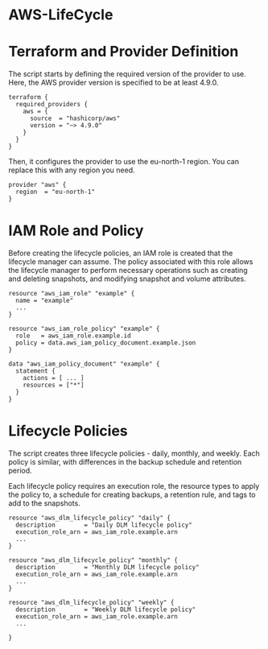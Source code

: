 # AWS-LifeCycle




# Terraform and Provider Definition

The script starts by defining the required version of the provider to use. Here, the AWS provider version is specified to be at least 4.9.0.

```
terraform {
  required_providers {
    aws = {
      source  = "hashicorp/aws"
      version = "~> 4.9.0"
    }
  }
}
```

Then, it configures the provider to use the eu-north-1 region. You can replace this with any region you need.

```
provider "aws" {
  region  = "eu-north-1"
}
```

# IAM Role and Policy

Before creating the lifecycle policies, an IAM role is created that the lifecycle manager can assume. The policy associated with this role allows the lifecycle manager to perform necessary operations such as creating and deleting snapshots, and modifying snapshot and volume attributes.

```
resource "aws_iam_role" "example" {
  name = "example"
  ...
}

resource "aws_iam_role_policy" "example" {
  role   = aws_iam_role.example.id
  policy = data.aws_iam_policy_document.example.json
}

data "aws_iam_policy_document" "example" {
  statement {
    actions = [ ... ]
    resources = ["*"]
  }
}
```

# Lifecycle Policies

The script creates three lifecycle policies - daily, monthly, and weekly. Each policy is similar, with differences in the backup schedule and retention period.

Each lifecycle policy requires an execution role, the resource types to apply the policy to, a schedule for creating backups, a retention rule, and tags to add to the snapshots.

```
resource "aws_dlm_lifecycle_policy" "daily" {
  description        = "Daily DLM lifecycle policy"
  execution_role_arn = aws_iam_role.example.arn
  ...
}

resource "aws_dlm_lifecycle_policy" "monthly" {
  description        = "Monthly DLM lifecycle policy"
  execution_role_arn = aws_iam_role.example.arn
  ...
}

resource "aws_dlm_lifecycle_policy" "weekly" {
  description        = "Weekly DLM lifecycle policy"
  execution_role_arn = aws_iam_role.example.arn
  ...

}
```
